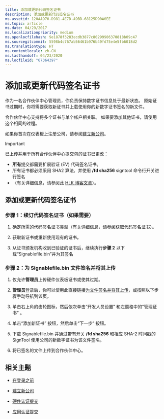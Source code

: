 ```yaml
---
title: 添加或更新代码签名证书
description: 添加或更新代码签名证书
ms.assetid: 120AA970-D981-4E7D-A9BD-68125D90A0EE
ms.topic: article
ms.date: 04/20/2017
ms.localizationpriority: medium
ms.openlocfilehash: 9e1878f3283ecdb3877c80299906370818b09c47
ms.sourcegitcommit: 5598b4c767ab56461b976b49fd75e4e5fb6018d2
ms.translationtype: HT
ms.contentlocale: zh-CN
ms.lasthandoff: 04/23/2020
ms.locfileid: "67364397"
---
```

# <a name="add-or-update-a-code-signing-certificate"></a>添加或更新代码签名证书

作为一名合作伙伴中心管理员，你负责保持数字证书信息处于最新状态。 原始证书过期时，你将需要获取新证书并上载使用你的新数字证书签名的新文件。

合作伙伴中心支持将多个证书与单个帐户相关联。  如果要添加其他证书，请使用这个相同的过程。

如果你首次在仪表板上注册公司，请参阅[建立新公司](https://docs.microsoft.com/windows-hardware/drivers/dashboard/establish-a-new-company)。

> [!IMPORTANT]
> 已上传并用于所有合作伙伴中心提交包的证书已更改：
>
> * **所有**提交都需要扩展验证 (EV) 代码签名证书。  
> * 所有证书都必须采用 SHA2 算法，并使用 **/fd sha256** signtool 命令行开关进行签名
> * （有关详细信息，请参阅此 [HLK 博客文章](https://techcommunity.microsoft.com/t5/Windows-Hardware-Certification/bg-p/WindowsHardwareCertification)）。

## <a name="to-add-or-update-a-code-signing-certificate"></a>添加或更新代码签名证书

### <a name="step-1-renew-your-code-signing-certificate-if-needed"></a>步骤 1：续订代码签名证书（如果需要）  

1. 确定所需的代码签名证书类型（有关详细信息，请参阅[获取代码签名证书](https://docs.microsoft.com/windows-hardware/drivers/dashboard/get-a-code-signing-certificate)）。

2. 获取新证书或重新使用现有的证书。

3. 从证书颁发机构收到已验证的证书后，继续执行**步骤 2** 以下载“Signablefile.bin”并为其签名

### <a name="step-2-sign-and-upload-your-signablefilebin-file"></a>步骤 2：为 Signablefile.bin 文件签名并将其上传

1. 仅允许**管理员**上传硬件仪表板证书或使其过期。

2. **管理员**登录后，你可以使用此直接链接[为文件签名并将其上传](https://partner.microsoft.com/dashboard/account/CertificateUpload)，或按照以下步骤手动导航到该页。

3. 单击右上角的齿轮图标，然后依次单击“开发人员设置”  和左窗格中的“管理证书”  。

4. 单击“添加新证书”  按钮，然后单击“下一步”  按钮。  

5. 下载 Signablefile.bin 并通过带有开关 **/fd sha256** 和相应 SHA-2 时间戳的 SignTool 使用公司的新数字证书为该文件签名。

6. 将已签名的文件上传到合作伙伴中心。

## <a name="related-topics"></a>相关主题

* [在登录之前](https://docs.microsoft.com/windows-hardware/drivers/dashboard/before-you-sign-in)

* [建立新公司](https://docs.microsoft.com/windows-hardware/drivers/dashboard/establish-a-new-company)

* [硬件认证提交](https://docs.microsoft.com/windows-hardware/drivers/dashboard/hardware-certification-submissions)

* [应用认证提交](https://docs.microsoft.com/windows-hardware/drivers/dashboard/app-certification-submissions)
